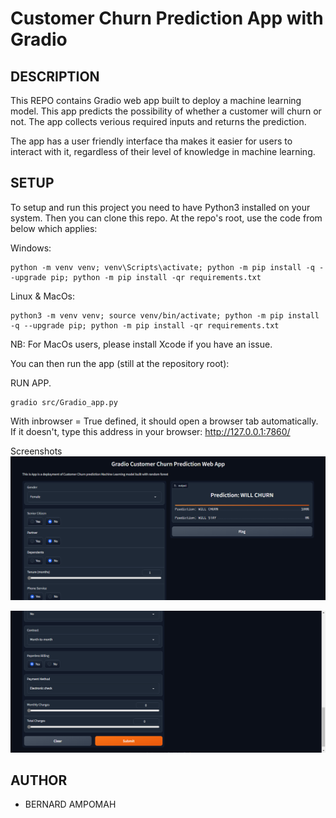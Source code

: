# Customer Churn Prediction App with Gradio
## DESCRIPTION
This REPO contains Gradio web app built to deploy a machine learning model. This app predicts the possibility of whether a customer will churn or not. The app collects verious required inputs and returns the prediction. 

The app has a user friendly interface tha makes it easier for users to interact with it, regardless of their level of knowledge in machine learning.

## SETUP
To setup and run this project you need to have Python3 installed on your system. Then you can clone this repo. At the repo's root, use the code from below which applies:

Windows:

    python -m venv venv; venv\Scripts\activate; python -m pip install -q --upgrade pip; python -m pip install -qr requirements.txt  

Linux & MacOs:

    python3 -m venv venv; source venv/bin/activate; python -m pip install -q --upgrade pip; python -m pip install -qr requirements.txt  
NB: For MacOs users, please install Xcode if you have an issue.

You can then run the app (still at the repository root):

RUN APP.
    
    gradio src/Gradio_app.py
    

With inbrowser = True defined, it should open a browser tab automatically. If it doesn't, type this address in your browser: http://127.0.0.1:7860/

Screenshots
![](/screenshoots/gradioapp.png)

![](/screenshoots/gradioapp1.png)


## AUTHOR

- BERNARD AMPOMAH []()
